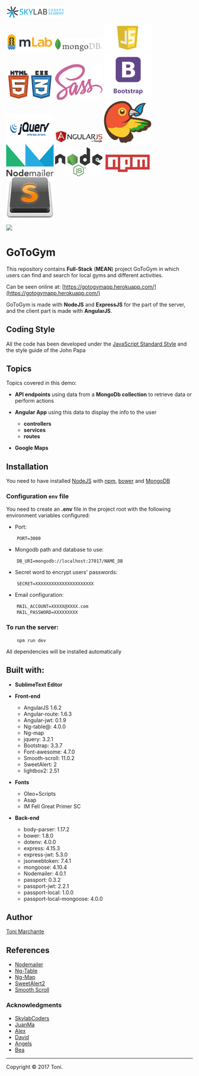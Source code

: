 <a href="http://www.skylabcoders.com/"><img src="https://github.com/tonimg/Img-lang-programing/blob/master/skylab.png" width= "156px"></a>

<a href="https://mlab.com/"><img src="https://github.com/tonimg/Img-lang-programing/blob/master/mongolab.png" width= "128px"></a> <a href="https://www.mongodb.com/"><img src="https://github.com/tonimg/Img-lang-programing/blob/master/mongodb.png" width= "128px"></a>
<a href="https://www.javascript.com/"><img src="https://github.com/tonimg/Img-lang-programing/blob/master/javascript.png" width= "128px"></a>
<a href="https://www.w3.org/standards/webdesign/htmlcss"><img src="https://github.com/tonimg/Img-lang-programing/blob/master/html5-css3.png" width= "128px"></a>
<a href="http://sass-lang.com/"><img src="https://github.com/tonimg/Img-lang-programing/blob/master/Sass.png" width= "128px"></a>
<a href="http://getbootstrap.com/"><img src="https://github.com/tonimg/Img-lang-programing/blob/master/Boostrap.png" width= "128px"></a>
<a href="http://jquery.com/"><img src="https://github.com/tonimg/Img-lang-programing/blob/master/jquery_logo.png" width= "128px"></a>
<a href="https://angularjs.org/"><img src="https://github.com/tonimg/Img-lang-programing/blob/master/AngularJS.png" width= "128px"></a>
<a href="https://bower.io/"><img src="https://github.com/tonimg/Img-lang-programing/blob/master/bower.png" width= "128px"></a>
<a href="https://nodemailer.com"><img src="https://github.com/tonimg/Img-lang-programing/blob/master/Nodemailer.png" width= "128px"></a>
<a href="https://nodejs.org/en/"><img src="https://github.com/tonimg/Img-lang-programing/blob/master/Node.js.png" width= "128px"></a>
<a href="https://www.npmjs.com/"><img src="https://github.com/tonimg/Img-lang-programing/blob/master/npm.png" width= "128px"></a>
<a href="https://www.sublimetext.com/"><img src="https://github.com/tonimg/Img-lang-programing/blob/master/Sublimetext.png" width= "128px"></a>


<a href="http://standardjs.com/"><img src="https://img.shields.io/badge/code%20style-standard-brightgreen.svg" width= "128px"></a>


# GoToGym

This repository contains **Full-Stack** (**MEAN**) project GoToGym in which users can find and search for local gyms and different activities. 

Can be seen online at: [https://gotogymapp.herokuapp.com/](https://gotogymapp.herokuapp.com/)

GoToGym is made with **NodeJS** and **ExpressJS** for the part of the server, and the client part is made with **AngularJS**.

## Coding Style

All the code has been developed under the [JavaScript Standard Style](http://standardjs.com/) and the style guide of the John Papa

## Topics

Topics covered in this demo:

- **API endpoints** using data from a **MongoDb collection** to retrieve data or perform actions

- **Angular App** using this data to display the info to the user
    + **controllers**
    + **services**
    + **routes**

- **Google Maps**

    
## Installation

You need to have installed [NodeJS](https://nodejs.org/) with [npm](https://www.npmjs.com/), [bower](https://bower.io/) and [MongoDB](https://www.mongodb.com/)

### Configuration `env` file

You need to create an **.env** file in the project root with the following environment variables configured:

- Port:
```
    PORT=3000
```

- Mongodb path and database to use:
```
    DB_URI=mongodb://localhost:27017/NAME_DB
```

- Secret word to encrypt users' passwords:
```
    SECRET=XXXXXXXXXXXXXXXXXXXXXX
```

- Email configuration:
```
    MAIL_ACCOUNT=XXXXX@XXXX.com
    MAIL_PASSWORD=XXXXXXXXX   
```


### To run the server:

```
    npm run dev
```
All dependencies will be installed automatically


## Built with:

* **SublimeText Editor**

* **Front-end**
    - AngularJS 1.6.2
    - Angular-route: 1.6.3
    - Angular-jwt: 0.1.9
    - Ng-table@: 4.0.0
    - Ng-map
    - jquery: 3.2.1
    - Bootstrap: 3.3.7
    - Font-awesome: 4.7.0
    - Smooth-scroll: 11.0.2
    - SweetAlert: 2
    - lightbox2: 2.51

* **Fonts**
    - Oleo+Scripts
    - Asap
    - IM Fell Great Primer SC

* **Back-end**
    - body-parser: 1.17.2
    - bower: 1.8.0
    - dotenv: 4.0.0
    - express: 4.15.3
    - express-jwt: 5.3.0
    - jsonwebtoken: 7.4.1
    - mongoose: 4.10.4
    - Nodemailer: 4.0.1
    - passport: 0.3.2
    - passport-jwt: 2.2.1
    - passport-local: 1.0.0
    - passport-local-mongoose: 4.0.0

## Author
[Toni Marchante](https://github.com/tonimg/)

## References
- [Nodemailer](https://nodemailer.com)
- [Ng-Table](https://unpkg.com/ng-table@3.0.1/bundles/)
- [Ng-Map](https://ngmap.github.io/)
- [SweetAlert2](https://pixelovers.com/sweetalert2-el-mejor-sustituto-de-los-alert/amp/#disqus_thread)
- [Smooth Scroll](https://cferdinandi.github.io/smooth-scroll/index.html)

### Acknowledgments

- [SkylabCoders](https://github.com/SkylabCoders)
- [JuanMa](https://github.com/juanmaguitar)
- [Alex](https://github.com/agandia9) 
- [David]()
- [Angels]()
- [Bea]()

---

Copyright © 2017 Toni.

